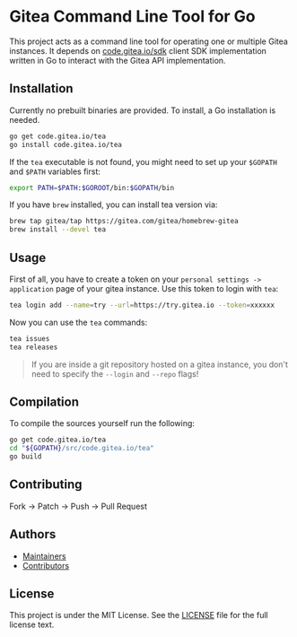 # Gitea Command Line Tool for Go

This project acts as a command line tool for operating one or multiple Gitea instances. It depends on [code.gitea.io/sdk](https://code.gitea.io/sdk) client SDK implementation written in Go to interact with
the Gitea API implementation.

## Installation

Currently no prebuilt binaries are provided.
To install, a Go installation is needed.

```sh
go get code.gitea.io/tea
go install code.gitea.io/tea
```

If the `tea` executable is not found, you might need to set up your `$GOPATH` and `$PATH` variables first:

```sh
export PATH=$PATH:$GOROOT/bin:$GOPATH/bin
```

If you have `brew` installed, you can install tea version via:

```sh
brew tap gitea/tap https://gitea.com/gitea/homebrew-gitea
brew install --devel tea
```

## Usage

First of all, you have to create a token on your `personal settings -> application` page of your gitea instance.
Use this token to login with `tea`:

```sh
tea login add --name=try --url=https://try.gitea.io --token=xxxxxx
```

Now you can use the `tea` commands:

```sh
tea issues
tea releases
```

> If you are inside a git repository hosted on a gitea instance, you don't need to specify the `--login` and `--repo` flags!

## Compilation

To compile the sources yourself run the following:

```sh
go get code.gitea.io/tea
cd "${GOPATH}/src/code.gitea.io/tea"
go build
```

## Contributing

Fork -> Patch -> Push -> Pull Request

## Authors

* [Maintainers](https://github.com/orgs/go-gitea/people)
* [Contributors](https://github.com/go-gitea/tea/graphs/contributors)

## License

This project is under the MIT License. See the [LICENSE](LICENSE) file for the
full license text.

